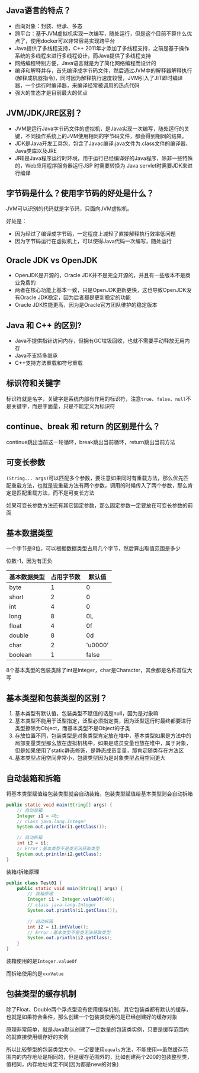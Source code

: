 ## Java语言的特点？

- 面向对象：封装、继承、多态
- 跨平台：基于JVM虚拟机实现一次编写，随处运行，但是这个目前不算什么优点了，使用docker可以非常容易实现跨平台
- Java提供了多线程支持，C++ 2011年才添加了多线程支持，之前是基于操作系统的多线程来进行多线程设计，而Java提供了多线程支持
- 网络编程特别方便，Java语言就是为了简化网络编程而设计的
- 编译和解释并存，首先编译成字节码文件，然后通过JVM中的解释器解释执行(解释成机器指令)，同时因为解释执行速度较慢，JVM引入了JIT即时编译器，一个运行时编译器，来编译经常被调用的热点代码
- 强大的生态才是目前最大的优点

## JVM/JDK/JRE区别？

- JVM是运行Java字节码文件的虚拟机，是Java实现一次编写，随处运行的关键，不同操作系统上的JVM使用相同的字节码文件，都会得到相同的结果。
- JDK是Java开发工具包，包含了Javac编译.java文件为.class文件的编译器、Java类库以及JRE
- JRE是Java程序运行时环境，用于运行已经编译好的Java程序，除非一些特殊的，Web应用程序服务器运行JSP 时需要转换为 Java servlet时需要JDK来进行编译

## 字节码是什么？使用字节码的好处是什么？

JVM可以识别的代码就是字节码，只面向JVM虚拟机。

好处是：

- 因为经过了编译成字节码，一定程度上减轻了直接解释执行效率低问题
- 因为字节码运行在虚拟机上，可以使得Java代码一次编写，随处运行

## Oracle JDK vs OpenJDK

- OpenJDK是开源的，Oracle JDK并不是完全开源的，并且有一些版本不是商业免费的
- 两者在核心功能上基本一致，只是OpenJDK更新更快，这也导致OpenJDK没有Oracle JDK稳定，因为后者都是更新稳定的功能
- Oracle JDK性能更高，因为是Oracle官方团队维护的稳定版本

## Java 和 C++ 的区别?

- Java不提供指针访问内存，但拥有GC垃圾回收，也就不需要手动释放无用内存
- Java不支持多继承
- C++支持方法重载和符号重载

## 标识符和关键字

标识符就是名字，关键字是系统内部有作用的标识符，注意`true`、`false`、`null`不是关键字，而是字面量，只是不能定义为标识符

## continue、break 和 return 的区别是什么？

continue跳出当前这一轮循环，break跳出当前循环，return跳出当前方法

## 可变长参数

`(String... args)`可以匹配多个参数，要注意如果同时有重载方法，那么优先匹配重载方法，也就是说重载方法有两个参数，调用的时候传入了两个参数，那么肯定是匹配重载方法，而不是可变长方法

如果可变长参数方法还有其它固定参数，那么固定参数一定要放在可变长参数的前面

## 基本数据类型

一个字节是8位，可以根据数据类型占用几个字节，然后算出取值范围是多少

位数-1，因为有正负

| 基本数据类型 | 占用字节数 | 默认值  |
| ------------ | ---------- | ------- |
| byte         | 1          | 0       |
| short        | 2          | 0       |
| int          | 4          | 0       |
| long         | 8          | 0L      |
| float        | 4          | 0f      |
| double       | 8          | 0d      |
| char         | 2          | 'u0000' |
| boolean      | 1          | false   |

8个基本类型的包装类除了int是Integer，char是Character，其余都是名称首位大写

## 基本类型和包装类型的区别？

1. 基本类型有默认值，包装类型不赋值的话是null，因为是对象嘛
2. 基本类型不能用于泛型指定，泛型必须指定类，因为泛型运行时最终都要进行类型擦除为Object，而基本类型不是Object的子类
3. 存放位置不同，包装类型是对象类型肯定放在堆中，基本类型如果是方法中的局部变量类型那么放在虚拟机栈中，如果是成员变量也放在堆中，属于对象，但是如果使用了static静态修饰，是静态成员变量，那肯定随类存在方法区
4. 基本类型占用空间非常小，包装类型因为是对象类型占用空间更大

## 自动装箱和拆箱

将基本类型赋值给包装类型就会自动装箱，包装类型赋值给基本类型则会自动拆箱

```java
public static void main(String[] args) {
    // 自动装箱
    Integer i1 = 40;
    // class java.lang.Integer
    System.out.println(i1.getClass());

    // 自动拆箱
    int i2 = i1;
    // Error：基本类型不是类无法获取类型
    System.out.println(i2.getClass);
}
```

装箱/拆箱原理

```java
public class Test01 {
    public static void main(String[] args) {
        // 装箱原理
        Integer i1 = Integer.valueOf(40);
        // class java.lang.Integer
        System.out.println(i1.getClass());
        
        // 自动拆箱
        int i2 = i1.intValue();
        // Error：基本类型不是类无法获取类型
        System.out.println(i2.getClass);
    }
}
```

装箱使用的是`Integer.valueOf`

而拆箱使用的是`xxxValue`

## 包装类型的缓存机制

除了Float、Double两个浮点型没有使用缓存机制，其它包装类都有默认的缓存，也就是如果符合条件，那么创建一个包装类使用的是已经创建好的缓存对象

原理非常简单，就是Java默认创建了一定数量的包装类实例，只要是缓存范围内的就直接使用缓存好的实例

所以比较整型的包装类型大小，一定要使用`equals`方法，不能使用`==`虽然缓存范围内的内存地址是相同的，但是缓存范围外的，比如创建两个200的包装整型类，值相同，内存地址肯定不同(因为都是new的对象)